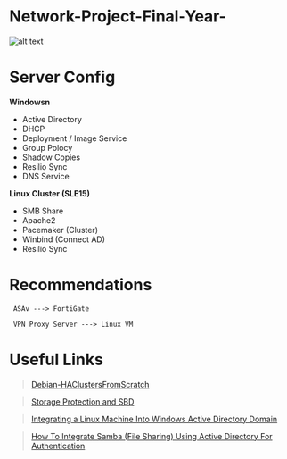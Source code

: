 # Network-Project-Final-Year-

![alt text](https://github.com/AnonyKwan/Network-Project-Final-Year-/blob/master/Topology.png?raw=true "NetWork Topology")

# Server Config

__Windowsn__
* Active Directory
* DHCP
* Deployment / Image Service
* Group Polocy
* Shadow Copies
* Resilio Sync
* DNS Service

__Linux Cluster (SLE15)__
* SMB Share
* Apache2
* Pacemaker (Cluster)
* Winbind (Connect AD)
* Resilio Sync


# Recommendations
~~~
 ASAv ---> FortiGate

 VPN Proxy Server ---> Linux VM
~~~


# Useful Links
> [Debian-HAClustersFromScratch](https://wiki.debian.org/Debian-HA/ClustersFromScratch)

> [Storage Protection and SBD](https://documentation.suse.com/sle-ha/12-SP4/html/SLE-HA-all/cha-ha-storage-protect.html)

> [Integrating a Linux Machine Into Windows Active Directory Domain](https://www.datasunrise.com/blog/professional-info/integrating-a-linux-machine-into-windows-active-directory-domain/)

> [How To Integrate Samba (File Sharing) Using Active Directory For Authentication](https://www.howtoforge.com/samba_active_directory)
